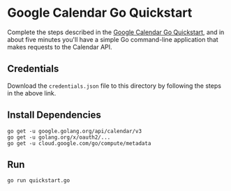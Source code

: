 # Google Calendar Go Quickstart

Complete the steps described in the [Google Calendar Go Quickstart](https://developers.google.com/calendar/quickstart/go), and in about five minutes you'll have a simple Go command-line application that makes requests to the Calendar API.

## Credentials

Download the `credentials.json` file to this directory by following the steps in the above link.

## Install Dependencies

```
go get -u google.golang.org/api/calendar/v3
go get -u golang.org/x/oauth2/...
go get -u cloud.google.com/go/compute/metadata
```

## Run

`go run quickstart.go`
